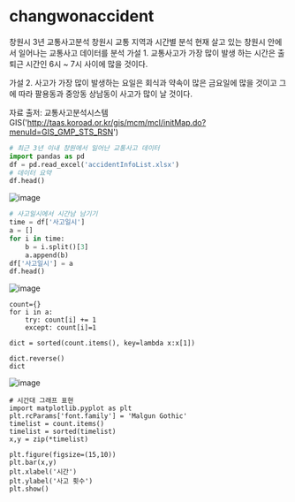 # changwonaccident
창원시 3년 교통사고분석
창원시 교통 지역과 시간별 분석
현재 살고 있는 창원시 안에서 일어나는 교통사고 데이터를 분석
가설 1. 교통사고가 가장 많이 발생 하는 시간은 출퇴근 시간인 6시 ~ 7시 사이에 많을 것이다.

가설 2. 사고가 가장 많이 발생하는 요일은 회식과 약속이 많은 금요일에 많을 것이고 그에 따라 팔용동과 중앙동 상남동이 사고가 많이 날 것이다.

자료 출저: 교통사고분석시스템 GIS('http://taas.koroad.or.kr/gis/mcm/mcl/initMap.do?menuId=GIS_GMP_STS_RSN')

```python
# 최근 3년 이내 창원에서 일어난 교통사고 데이터
import pandas as pd
df = pd.read_excel('accidentInfoList.xlsx')
# 데이터 요약
df.head()
```
![image](https://user-images.githubusercontent.com/75477273/150948455-3a09e1b0-e1f9-4d30-baf1-b7f8a0a02fce.png)


```python
# 사고일시에서 시간남 남기기
time = df['사고일시']
a = []
for i in time:
    b = i.split()[3]
    a.append(b)
df['사고일시'] = a
df.head()
```
![image](https://user-images.githubusercontent.com/75477273/150948717-9b18d28b-921a-4fce-b55a-88a344f4e832.png)

```파이썬
count={}
for i in a:
    try: count[i] += 1
    except: count[i]=1

dict = sorted(count.items(), key=lambda x:x[1])

dict.reverse()
dict
```
![image](https://user-images.githubusercontent.com/75477273/150948825-9a03d5d0-341e-472f-b5fd-326f67d6e5cb.png)

```파이썬
# 시간대 그래프 표현
import matplotlib.pyplot as plt
plt.rcParams['font.family'] = 'Malgun Gothic'
timelist = count.items()
timelist = sorted(timelist)
x,y = zip(*timelist)

plt.figure(figsize=(15,10))
plt.bar(x,y)
plt.xlabel('시간')
plt.ylabel('사고 횟수')
plt.show()
```
